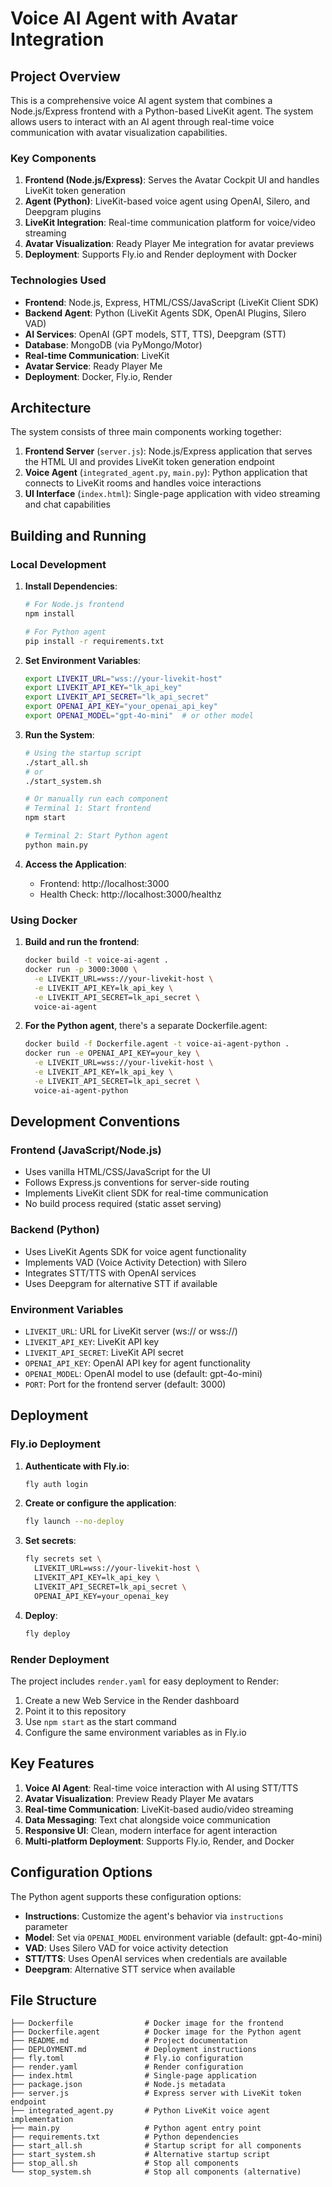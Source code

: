 # Voice AI Agent with Avatar Integration

## Project Overview

This is a comprehensive voice AI agent system that combines a Node.js/Express frontend with a Python-based LiveKit agent. The system allows users to interact with an AI agent through real-time voice communication with avatar visualization capabilities.

### Key Components

1. **Frontend (Node.js/Express)**: Serves the Avatar Cockpit UI and handles LiveKit token generation
2. **Agent (Python)**: LiveKit-based voice agent using OpenAI, Silero, and Deepgram plugins
3. **LiveKit Integration**: Real-time communication platform for voice/video streaming
4. **Avatar Visualization**: Ready Player Me integration for avatar previews
5. **Deployment**: Supports Fly.io and Render deployment with Docker

### Technologies Used

- **Frontend**: Node.js, Express, HTML/CSS/JavaScript (LiveKit Client SDK)
- **Backend Agent**: Python (LiveKit Agents SDK, OpenAI Plugins, Silero VAD)
- **AI Services**: OpenAI (GPT models, STT, TTS), Deepgram (STT)
- **Database**: MongoDB (via PyMongo/Motor)
- **Real-time Communication**: LiveKit
- **Avatar Service**: Ready Player Me
- **Deployment**: Docker, Fly.io, Render

## Architecture

The system consists of three main components working together:

1. **Frontend Server** (`server.js`): Node.js/Express application that serves the HTML UI and provides LiveKit token generation endpoint
2. **Voice Agent** (`integrated_agent.py`, `main.py`): Python application that connects to LiveKit rooms and handles voice interactions
3. **UI Interface** (`index.html`): Single-page application with video streaming and chat capabilities

## Building and Running

### Local Development

1. **Install Dependencies**:
   ```bash
   # For Node.js frontend
   npm install
   
   # For Python agent
   pip install -r requirements.txt
   ```

2. **Set Environment Variables**:
   ```bash
   export LIVEKIT_URL="wss://your-livekit-host"
   export LIVEKIT_API_KEY="lk_api_key"
   export LIVEKIT_API_SECRET="lk_api_secret"
   export OPENAI_API_KEY="your_openai_api_key"
   export OPENAI_MODEL="gpt-4o-mini"  # or other model
   ```

3. **Run the System**:
   ```bash
   # Using the startup script
   ./start_all.sh
   # or
   ./start_system.sh
   
   # Or manually run each component
   # Terminal 1: Start frontend
   npm start
   
   # Terminal 2: Start Python agent
   python main.py
   ```

4. **Access the Application**:
   - Frontend: http://localhost:3000
   - Health Check: http://localhost:3000/healthz

### Using Docker

1. **Build and run the frontend**:
   ```bash
   docker build -t voice-ai-agent .
   docker run -p 3000:3000 \
     -e LIVEKIT_URL=wss://your-livekit-host \
     -e LIVEKIT_API_KEY=lk_api_key \
     -e LIVEKIT_API_SECRET=lk_api_secret \
     voice-ai-agent
   ```

2. **For the Python agent**, there's a separate Dockerfile.agent:
   ```bash
   docker build -f Dockerfile.agent -t voice-ai-agent-python .
   docker run -e OPENAI_API_KEY=your_key \
     -e LIVEKIT_URL=wss://your-livekit-host \
     -e LIVEKIT_API_KEY=lk_api_key \
     -e LIVEKIT_API_SECRET=lk_api_secret \
     voice-ai-agent-python
   ```

## Development Conventions

### Frontend (JavaScript/Node.js)
- Uses vanilla HTML/CSS/JavaScript for the UI
- Follows Express.js conventions for server-side routing
- Implements LiveKit client SDK for real-time communication
- No build process required (static asset serving)

### Backend (Python)
- Uses LiveKit Agents SDK for voice agent functionality
- Implements VAD (Voice Activity Detection) with Silero
- Integrates STT/TTS with OpenAI services
- Uses Deepgram for alternative STT if available

### Environment Variables
- `LIVEKIT_URL`: URL for LiveKit server (ws:// or wss://)
- `LIVEKIT_API_KEY`: LiveKit API key
- `LIVEKIT_API_SECRET`: LiveKit API secret
- `OPENAI_API_KEY`: OpenAI API key for agent functionality
- `OPENAI_MODEL`: OpenAI model to use (default: gpt-4o-mini)
- `PORT`: Port for the frontend server (default: 3000)

## Deployment

### Fly.io Deployment

1. **Authenticate with Fly.io**:
   ```bash
   fly auth login
   ```

2. **Create or configure the application**:
   ```bash
   fly launch --no-deploy
   ```

3. **Set secrets**:
   ```bash
   fly secrets set \
     LIVEKIT_URL=wss://your-livekit-host \
     LIVEKIT_API_KEY=lk_api_key \
     LIVEKIT_API_SECRET=lk_api_secret \
     OPENAI_API_KEY=your_openai_key
   ```

4. **Deploy**:
   ```bash
   fly deploy
   ```

### Render Deployment

The project includes `render.yaml` for easy deployment to Render:

1. Create a new Web Service in the Render dashboard
2. Point it to this repository
3. Use `npm start` as the start command
4. Configure the same environment variables as in Fly.io

## Key Features

1. **Voice AI Agent**: Real-time voice interaction with AI using STT/TTS
2. **Avatar Visualization**: Preview Ready Player Me avatars
3. **Real-time Communication**: LiveKit-based audio/video streaming
4. **Data Messaging**: Text chat alongside voice communication
5. **Responsive UI**: Clean, modern interface for agent interaction
6. **Multi-platform Deployment**: Supports Fly.io, Render, and Docker

## Configuration Options

The Python agent supports these configuration options:

- **Instructions**: Customize the agent's behavior via `instructions` parameter
- **Model**: Set via `OPENAI_MODEL` environment variable (default: gpt-4o-mini)
- **VAD**: Uses Silero VAD for voice activity detection
- **STT/TTS**: Uses OpenAI services when credentials are available
- **Deepgram**: Alternative STT service when available

## File Structure

```
├── Dockerfile                # Docker image for the frontend
├── Dockerfile.agent          # Docker image for the Python agent
├── README.md                 # Project documentation
├── DEPLOYMENT.md             # Deployment instructions
├── fly.toml                  # Fly.io configuration
├── render.yaml               # Render configuration
├── index.html                # Single-page application
├── package.json              # Node.js metadata
├── server.js                 # Express server with LiveKit token endpoint
├── integrated_agent.py       # Python LiveKit voice agent implementation
├── main.py                   # Python agent entry point
├── requirements.txt          # Python dependencies
├── start_all.sh              # Startup script for all components
├── start_system.sh           # Alternative startup script
├── stop_all.sh               # Stop all components
└── stop_system.sh            # Stop all components (alternative)
```